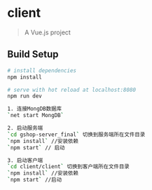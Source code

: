 # client

> A Vue.js project

## Build Setup

``` bash
# install dependencies
npm install

# serve with hot reload at localhost:8080
npm run dev

1. 连接MongDB数据库
`net start MongDB`

2. 启动服务端
`cd gshop-server_final` 切换到服务端所在文件目录
`npm install` //安装依赖
`npm start` // 启动

3. 启动客户端
`cd client/client` 切换到客户端所在文件目录
`npm install` //安装依赖
`npm start` //启动
